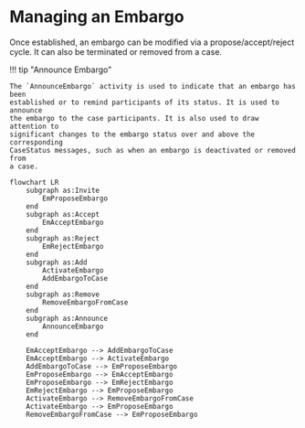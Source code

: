 # Managing an Embargo

Once established, an embargo can be modified via a propose/accept/reject cycle.
It can also be terminated or removed from a case.

!!! tip "Announce Embargo"

    The `AnnounceEmbargo` activity is used to indicate that an embargo has been
    established or to remind participants of its status. It is used to announce
    the embargo to the case participants. It is also used to draw attention to
    significant changes to the embargo status over and above the corresponding 
    CaseStatus messages, such as when an embargo is deactivated or removed from
    a case.

```mermaid
flowchart LR
    subgraph as:Invite
        EmProposeEmbargo
    end
    subgraph as:Accept
        EmAcceptEmbargo
    end
    subgraph as:Reject
        EmRejectEmbargo
    end
    subgraph as:Add
        ActivateEmbargo
        AddEmbargoToCase
    end
    subgraph as:Remove
        RemoveEmbargoFromCase
    end
    subgraph as:Announce
        AnnounceEmbargo
    end 
    
    EmAcceptEmbargo --> AddEmbargoToCase
    EmAcceptEmbargo --> ActivateEmbargo
    AddEmbargoToCase --> EmProposeEmbargo
    EmProposeEmbargo --> EmAcceptEmbargo
    EmProposeEmbargo --> EmRejectEmbargo
    EmRejectEmbargo --> EmProposeEmbargo
    ActivateEmbargo --> RemoveEmbargoFromCase
    ActivateEmbargo --> EmProposeEmbargo
    RemoveEmbargoFromCase --> EmProposeEmbargo
```

